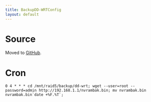 ```yaml
---
title: BackupDD-WRTConfig
layout: default
---
```


Source
======

Moved to
[GitHub](https://github.com/invadelabs/cron-invadelabs/blob/master/dd-wrt_backup.sh).

Cron
====

    0 4 * * * cd /mnt/raid5/backup/dd-wrt; wget --user=root --password=admin http://192.168.1.1/nvrambak.bin; mv nvrambak.bin nvrambak.bin`date +%F.%T`;
